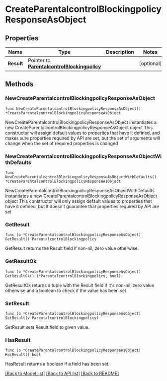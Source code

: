 # CreateParentalcontrolBlockingpolicyResponseAsObject

## Properties

Name | Type | Description | Notes
------------ | ------------- | ------------- | -------------
**Result** | Pointer to [**ParentalcontrolBlockingpolicy**](ParentalcontrolBlockingpolicy.md) |  | [optional] 

## Methods

### NewCreateParentalcontrolBlockingpolicyResponseAsObject

`func NewCreateParentalcontrolBlockingpolicyResponseAsObject() *CreateParentalcontrolBlockingpolicyResponseAsObject`

NewCreateParentalcontrolBlockingpolicyResponseAsObject instantiates a new CreateParentalcontrolBlockingpolicyResponseAsObject object
This constructor will assign default values to properties that have it defined,
and makes sure properties required by API are set, but the set of arguments
will change when the set of required properties is changed

### NewCreateParentalcontrolBlockingpolicyResponseAsObjectWithDefaults

`func NewCreateParentalcontrolBlockingpolicyResponseAsObjectWithDefaults() *CreateParentalcontrolBlockingpolicyResponseAsObject`

NewCreateParentalcontrolBlockingpolicyResponseAsObjectWithDefaults instantiates a new CreateParentalcontrolBlockingpolicyResponseAsObject object
This constructor will only assign default values to properties that have it defined,
but it doesn't guarantee that properties required by API are set

### GetResult

`func (o *CreateParentalcontrolBlockingpolicyResponseAsObject) GetResult() ParentalcontrolBlockingpolicy`

GetResult returns the Result field if non-nil, zero value otherwise.

### GetResultOk

`func (o *CreateParentalcontrolBlockingpolicyResponseAsObject) GetResultOk() (*ParentalcontrolBlockingpolicy, bool)`

GetResultOk returns a tuple with the Result field if it's non-nil, zero value otherwise
and a boolean to check if the value has been set.

### SetResult

`func (o *CreateParentalcontrolBlockingpolicyResponseAsObject) SetResult(v ParentalcontrolBlockingpolicy)`

SetResult sets Result field to given value.

### HasResult

`func (o *CreateParentalcontrolBlockingpolicyResponseAsObject) HasResult() bool`

HasResult returns a boolean if a field has been set.


[[Back to Model list]](../README.md#documentation-for-models) [[Back to API list]](../README.md#documentation-for-api-endpoints) [[Back to README]](../README.md)


